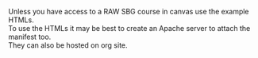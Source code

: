 Unless you have access to a RAW SBG course in canvas use the example HTMLs.  
To use the HTMLs it may be best to create an Apache server to attach the manifest too.  
They can also be hosted on org site.
